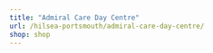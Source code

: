 ```yaml
---
title: "Admiral Care Day Centre"
url: /hilsea-portsmouth/admiral-care-day-centre/
shop: shop
---
```

